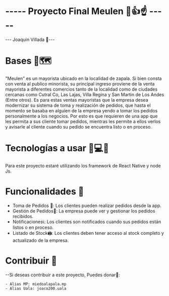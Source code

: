 # ----- Proyecto Final Meulen 🤙👍☝️ -----
   --- Joaquin Villada 🥶---


# Bases 🧭🗺️
"Meulen" es un mayorista ubicado en la localidad de zapala. Si bien consta con venta al publico minorista, su principal ingreso 
proviene de la venta mayorista a diferentes comercios tanto de la localidad como de ciudades cercanas como Cutral Co, Las Lajas, 
Villa Regina y San Martin de Los Andes (Entre otros).
Es para estas ventas mayoristas que la empresa desea modernizar su sistema de toma y realización de pedidos, que hasta el momento 
se basaba en alguien de la empresa yendo a tomar los pedidos personalmente a los negocios.
Por esto es que requieren de una app que les permita a sus cliente tomar pedidos, mientras les permite a ellos verlos y avisarle al 
cliente cuando su pedido se encuentra listo o en proceso.

# Tecnologías a usar 🎰💻📲
Para este proyecto estaré utilizando los framework de React Native y node Js.


# Funcionalidades 📌
  - Toma de Pedidos 📝: Los clientes pueden realizar pedidos desde la app.
  - Gestión de Pedidos📡: La empresa puede ver y gestionar los pedidos recibidos.
  - Notificaciones📞: Los clientes son notificados cuando sus pedidos están listos o en proceso.
  - Listado de Stock🖨️: Los clientes deben tener acceso al stock completo y actualizado de la empresa.

 # Contribuir 🤝
--Si deseas contribuir a este proyecto, Puedes donar🌷:

    - Alias MP: miedoalapala.mp
    - Alias Uala: joaco200.uala
